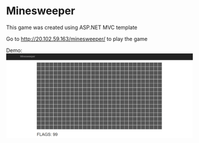 # Minesweeper 
This game was created using ASP.NET MVC template 

Go to http://20.102.59.163/minesweeper/ to play the game

Demo:
![Alt Text](https://github.com/Bekjon777/Minesweeper/blob/main/minesweeper.gif)
